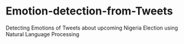 # Emotion-detection-from-Tweets
Detecting Emotions of Tweets about upcoming Nigeria Election using Natural Language Processing
